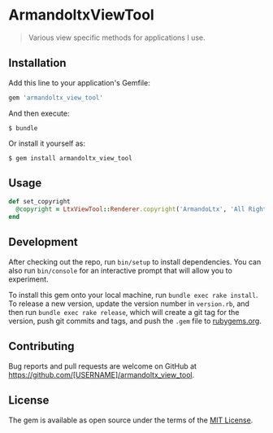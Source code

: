 # ArmandoltxViewTool

> Various view specific methods for applications I use.

## Installation

Add this line to your application's Gemfile:

```ruby
gem 'armandoltx_view_tool'
```

And then execute:

    $ bundle

Or install it yourself as:

    $ gem install armandoltx_view_tool

## Usage

```ruby
def set_copyright
  @copyright = LtxViewTool::Renderer.copyright('ArmandoLtx', 'All Rights Reserved')
end
```
## Development

After checking out the repo, run `bin/setup` to install dependencies. You can also run `bin/console` for an interactive prompt that will allow you to experiment.

To install this gem onto your local machine, run `bundle exec rake install`. To release a new version, update the version number in `version.rb`, and then run `bundle exec rake release`, which will create a git tag for the version, push git commits and tags, and push the `.gem` file to [rubygems.org](https://rubygems.org).

## Contributing

Bug reports and pull requests are welcome on GitHub at https://github.com/[USERNAME]/armandoltx_view_tool.

## License

The gem is available as open source under the terms of the [MIT License](http://opensource.org/licenses/MIT).
